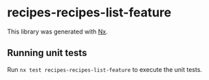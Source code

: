 # recipes-recipes-list-feature

This library was generated with [Nx](https://nx.dev).

## Running unit tests

Run `nx test recipes-recipes-list-feature` to execute the unit tests.
